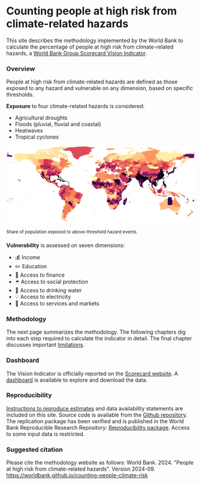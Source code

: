 # Counting people at high risk from climate-related hazards

This site describes the methodology implemented by the World Bank to calculate the percentage of people at high risk from climate-related hazards, a [World Bank Group Scorecard Vision Indicator](https://scorecard.worldbank.org/en/scorecard/our-vision#planet). 

### Overview

People at high risk from climate-related hazards are defined as those exposed to any hazard and vulnerable on any dimension, based on specific thresholds.

**Exposure** to four climate-related hazards is considered:
* Agricultural droughts
* Floods (pluvial, fluvial and coastal)
* Heatwaves
* Tropical cyclones

<p align="center">
  <img width="500" alt="Exposure" src="https://github.com/worldbank/counting-people-climate-risk/blob/main/docs/images/RP100_exp_any_pct.png?raw=true">
</p>

<sup> Share of population exposed to above-threshold hazard events.

**Vulnerability** is assessed on seven dimensions:
* 💰 Income
* ✏️ Education
* 🏦 Access to finance
* ☂️ Access to social protection
* 🚰 Access to drinking water
* 💡 Access to electricity
* 🏥 Access to services and markets

### Methodology

The next page summarizes the methodology. The following chapters dig into each step required to calculate the indicator in detail. The final chapter discusses important [limitations](docs/limitations.md).

### Dashboard

The Vision Indicator is officially reported on the [Scorecard website](https://scorecard.worldbank.org/).
A [dashboard](docs/dashboard.md) is available to explore and download the data. 

### Reproducibility

[Instructions to reproduce estimates](/docs/reproducibility.md) and data availability statements are included on this site. Source code is available from the [Github repository](https://github.com/worldbank/counting-people-climate-risk). The replication package has been verified and is published in the World Bank Reproducible Research Repository: [Reproducibility package](https://reproducibility.worldbank.org/index.php/catalog/186). Access to some input data is restricted.

### Suggested citation
Please cite the methodology website as follows: 
World Bank. 2024. "People at high risk from climate-related hazards". Version 2024-09. <https://worldbank.github.io/counting-people-climate-risk> 